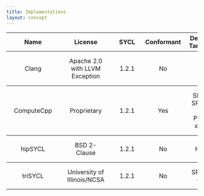 ```yaml
---
title: Implementations
layout: concept
---
```


<style>
table { 
    margin-left: auto;
    margin-right: auto;
    border-collapse: collapse;
    text-align: center;
}

td {
	padding: 15px 20px;
	border-bottom: 1pt solid;
}
</style>

| Name | License | SYCL | Conformant | Device Targets | URL |
|------|---------|------|------------|-----|-|
| Clang | Apache 2.0 with LLVM Exception | 1.2.1 | No | ? | [\[X\]](https://github.com/intel/llvm/tree/sycl) |
| ComputeCpp | Proprietary | 1.2.1 | Yes | SPIR, SPIR-V, PTX, x86 | [\[X\]](https://codeplay.com/products/computesuite/computecpp) |
| hipSYCL | BSD 2-Clause | 1.2.1 | No | HIP | [\[X\]](https://github.com/illuhad/hipSYCL) |
| triSYCL | University of Illinois/NCSA | 1.2.1 | No | SPIR-df | [\[X\]](https://github.com/triSYCL/triSYCL) |